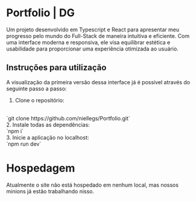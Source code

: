 # Portfolio |  DG

Um projeto desenvolvido em Typescript e React para apresentar meu progresso pelo mundo do Full-Stack de maneira intuitiva e eficiente. Com uma interface moderna e responsiva, ele visa equilibrar estética e usabilidade para proporcionar uma experiência otimizada ao usuário.

## Instruções para utilização

A visualização da primeira versão dessa interface já é possível através do seguinte passo a passo:

1. Clone o repositório:
<br>
`git clone https://github.com/niellegs/Portfolio.git`
<br>
2. Instale todas as dependências:
<br>
`npm i`
<br>
3. Inicie a aplicação no localhost:
<br>
`npm run dev`

# Hospedagem

Atualmente o site não está hospedado em nenhum local, mas nossos minions já estão trabalhando nisso.


